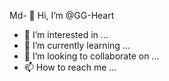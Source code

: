 Md- 👋 Hi, I’m @GG-Heart
- 👀 I’m interested in ...
- 🌱 I’m currently learning ...
- 💞️ I’m looking to collaborate on ...
- 📫 How to reach me ...

<!---
GG-Heart/GG-Heart is a ✨ special ✨ repository because its `README.md` (this file) appears on your GitHub profile.
You can click the Preview link to take a look at your changes.
--->
